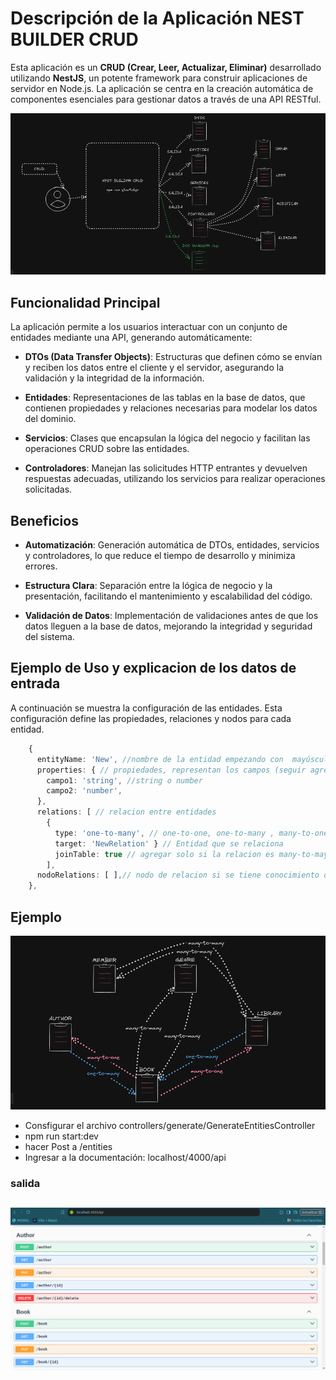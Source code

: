 # Descripción de la Aplicación NEST BUILDER CRUD

Esta aplicación es un **CRUD (Crear, Leer, Actualizar, Eliminar)** desarrollado utilizando **NestJS**, un potente framework para construir aplicaciones de servidor en Node.js. La aplicación se centra en la creación automática de componentes esenciales para gestionar datos a través de una API RESTful.

![db](/images/output.png)
## Funcionalidad Principal

La aplicación permite a los usuarios interactuar con un conjunto de entidades mediante una API, generando automáticamente:

- **DTOs (Data Transfer Objects)**: Estructuras que definen cómo se envían y reciben los datos entre el cliente y el servidor, asegurando la validación y la integridad de la información.
- **Entidades**: Representaciones de las tablas en la base de datos, que contienen propiedades y relaciones necesarias para modelar los datos del dominio.

- **Servicios**: Clases que encapsulan la lógica del negocio y facilitan las operaciones CRUD sobre las entidades.

- **Controladores**: Manejan las solicitudes HTTP entrantes y devuelven respuestas adecuadas, utilizando los servicios para realizar operaciones solicitadas.

## Beneficios

- **Automatización**: Generación automática de DTOs, entidades, servicios y controladores, lo que reduce el tiempo de desarrollo y minimiza errores.

- **Estructura Clara**: Separación entre la lógica de negocio y la presentación, facilitando el mantenimiento y escalabilidad del código.

- **Validación de Datos**: Implementación de validaciones antes de que los datos lleguen a la base de datos, mejorando la integridad y seguridad del sistema.

## Ejemplo de Uso y explicacion de los datos de entrada

A continuación se muestra la configuración de las entidades.
Esta configuración define las propiedades, relaciones y nodos para cada entidad.

```typescript
    {
      entityName: 'New', //nombre de la entidad empezando con  mayúscula
      properties: { // propiedades, representan los campos (seguir agregando) puede ser string o number
        campo1: 'string', //string o number
        campo2: 'number',
      },
      relations: [ // relacion entre entidades
        {
          type: 'one-to-many', // one-to-one, one-to-many , many-to-one, many-to-many
          target: 'NewRelation' } // Entidad que se relaciona
          joinTable: true // agregar solo si la relacion es many-to-may u one-to-one y si es la entidad que llevara la relacion fuerte
        ],
      nodoRelations: [ ],// nodo de relacion si se tiene conocimiento de typeorm (find({ relations: ['books','books.author']});) o agregar las relaciones directamente en el servicio generado
    },
```

## Ejemplo

![db](/images/db.png)

- Consfigurar el archivo controllers/generate/GenerateEntitiesController
- npm run start:dev
- hacer Post a  /entities
- Ingresar a la documentación: localhost/4000/api
### salida

## ![db](/images/output-2.png)
